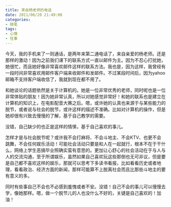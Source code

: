 ```yaml
---
title: 来自杨老师的电话
date: 2011/06/20 21:49:08
categories:
- 随笔
tags: 
- 心情
- 往事
---
```


今天，我的手机来了一则通话，是两年来第二通电话了，来自亲爱的杨老师。还是那样的激动！因为之前我们课下的联系方式一直以邮件为主。因为不忍心打扰她，她很忙，而且她好像非常喜欢邮件这样的联系方法。我也是，因为这样，我曾经有一段时间非常喜欢用邮件客户端来收邮件和发邮件。不过某段时间后，因为yahoo邮箱不支持客户端收信了，我就到现在都不用了。
<!--more-->
和她谈论的话题依然是关于计算机的。她是一位非常优秀的老师，同时呢也是一位非常体贴的朋友！因为她非常认真，所以对她感觉非常好！和她的联系也是建立在计算机的知识上，在电影配音大赛之后。嗯，或许她的认真也来源于与某些能力的脱节，或者说与社会的脱节，或许这样的描述不准确。比如对计算机的操作，但是她却很有兴致去慢慢的了解，基于自己教学的需要。

没错，自己缺少的也正是这样的情愫，基于自己喜欢的事儿。

怎样才是与社会脱节呢？或许我不会打麻将、不会斗地主、不会KTV、也更不会跳舞，不会任何娱乐活动！可能社会活动只要是和人在一起就行，根本不在于干什么，网络上学生恶搞毕业照确实蛮有意思的。更加让心舒心的社会活动在于与人与人的交流沟通，至于所谓娱乐，虽然如果自己喜欢玩这些那倒也无可非议，但是要是自己都不喜欢这样的娱乐，那就可以思考下多读书看报，比如看看历史或者地理，看看政治、经济方面的新闻，那样可能算不上脱离社会而且比那些斗地主的要有意义的多。

同时有些事自己不会也不必感到羞愧或者不安。没错！自己不会的事儿可以慢慢去学，像她那样。嗯，做一个脱节儿的人也没什么不好的，关键是自己喜欢的！加油！

